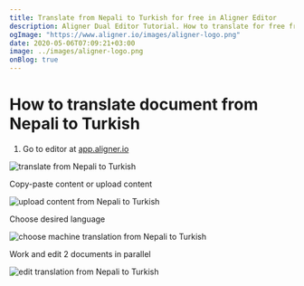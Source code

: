 ```yaml
---
title: Translate from Nepali to Turkish for free in Aligner Editor
description: Aligner Dual Editor Tutorial. How to translate for free from Nepali to Turkish. Aligner is multilingual document management platform. 
ogImage: "https://www.aligner.io/images/aligner-logo.png"
date: 2020-05-06T07:09:21+03:00
image: ../images/aligner-logo.png
onBlog: true
---
```


# How to translate document from Nepali to Turkish

1. Go to editor at [app.aligner.io](https://app.aligner.io "Aligner App web page")

![translate from Nepali to Turkish](../aligner-blank-editor.png "translate from Nepali to Turkish")

Copy-paste content or upload content

![upload content from Nepali to Turkish](../aligner-uploaded-document.png "upload content from Nepali to Turkish")

Choose desired language

![choose machine translation from Nepali to Turkish](../aligner-language-dropdown.png "choose machine translation from Nepali to Turkish")

Work and edit 2 documents in parallel

![edit translation from Nepali to Turkish](../aligner-double-sitded-editor.png "edit translation from Nepali to Turkish")


